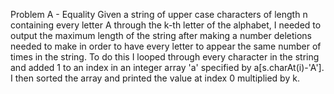 Problem A - Equality
Given a string of upper case characters of length n containing every letter A through the k-th letter of the alphabet,
I needed to output the maximum length of the string after making a number deletions needed to make in order to have 
every letter to appear the same number of times in the string. To do this I looped through every character in the string
and added 1 to an index in an integer array 'a' specified by a[s.charAt(i)-'A']. I then sorted the array and printed the
value at index 0 multiplied by k.
